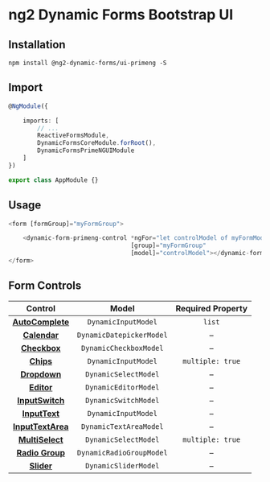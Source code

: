 # ng2 Dynamic Forms Bootstrap UI

## Installation
```
npm install @ng2-dynamic-forms/ui-primeng -S
```

## Import
```ts
@NgModule({

    imports: [
        // ...
        ReactiveFormsModule,
        DynamicFormsCoreModule.forRoot(),
        DynamicFormsPrimeNGUIModule
    ]
})

export class AppModule {}
```

## Usage
```ts
<form [formGroup]="myFormGroup">

    <dynamic-form-primeng-control *ngFor="let controlModel of myFormModel"
                                  [group]="myFormGroup"
                                  [model]="controlModel"></dynamic-form-primeng-control>
</form>
```

## Form Controls

|                                 Control                                 	|           Model          	| Required Property 	|
|:-----------------------------------------------------------------------:	|:------------------------:	|:-----------------:	|
|  **[AutoComplete](https://www.primefaces.org/primeng/#/autocomplete)**  	| `DynamicInputModel`      	|       `list`      	|
|      **[Calendar](https://www.primefaces.org/primeng/#/calendar)**      	| `DynamicDatepickerModel` 	|         –         	|
|      **[Checkbox](https://www.primefaces.org/primeng/#/checkbox)**      	| `DynamicCheckboxModel`   	|         –         	|
|         **[Chips](https://www.primefaces.org/primeng/#/chips)**         	| `DynamicInputModel`      	|  `multiple: true` 	|
|      **[Dropdown](https://www.primefaces.org/primeng/#/dropdown)**      	| `DynamicSelectModel`     	|         –         	|
|        **[Editor](https://www.primefaces.org/primeng/#/editor)**        	| `DynamicEditorModel`     	|         –         	|
|   **[InputSwitch](https://www.primefaces.org/primeng/#/inputswitch)**   	| `DynamicSwitchModel`     	|         –         	|
|     **[InputText](https://www.primefaces.org/primeng/#/inputtext)**     	| `DynamicInputModel`      	|         –         	|
| **[InputTextArea](https://www.primefaces.org/primeng/#/inputtextarea)** 	| `DynamicTextAreaModel`   	|         –         	|
|   **[MultiSelect](https://www.primefaces.org/primeng/#/multiselect)**   	| `DynamicSelectModel`     	|  `multiple: true` 	|
|   **[Radio Group](https://www.primefaces.org/primeng/#/radiobutton)**   	| `DynamicRadioGroupModel` 	|         –         	|
|        **[Slider](https://www.primefaces.org/primeng/#/slider)**        	| `DynamicSliderModel`     	|         –         	|